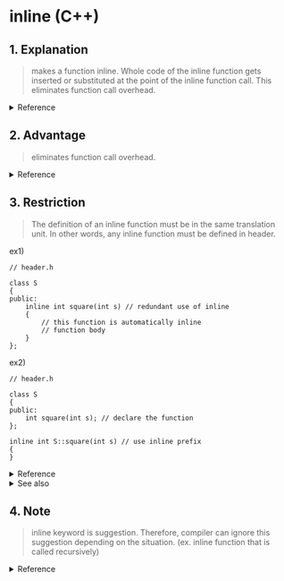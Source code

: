 # inline (C++)
## 1. Explanation

>makes a function inline. Whole code of the inline function gets inserted or substituted at the point of the inline function call. This eliminates function call overhead.

<details>
<summary>Reference</summary>

- ["instead of executing the function call CPU instruction to transfer control to the function body, a copy of the function body is executed without generating the call."](https://en.cppreference.com/w/cpp/language/inline)
- ["substitute the code within the function definition in place of each call to that function."](https://learn.microsoft.com/en-us/cpp/cpp/inline-functions-cpp?view=msvc-170)
- ["whole code of the inline function gets inserted or substituted at the point of the inline function call."](https://www.geeksforgeeks.org/inline-functions-cpp/)
</details>

## 2. Advantage

>eliminates function call overhead.

<details>
<summary>Reference</summary>

- ["This avoids overhead created by the function call"](https://en.cppreference.com/w/cpp/language/inline)
- ["In theory, using inline functions can make your program faster because they eliminate the overhead associated with function calls."](https://learn.microsoft.com/en-us/cpp/cpp/inline-functions-cpp?view=msvc-170)
- ["Function call overhead doesn’t occur."](https://www.geeksforgeeks.org/inline-functions-cpp/)
</details>

## 3. Restriction

>The definition of an inline function must be in the same translation unit. In other words, any inline function must be defined in header.

ex1)
```
// header.h

class S
{
public:
    inline int square(int s) // redundant use of inline
    {
        // this function is automatically inline
        // function body
    }
};
```
ex2)
```
// header.h

class S
{
public:
    int square(int s); // declare the function
};

inline int S::square(int s) // use inline prefix
{
}
```

<details>
<summary>Reference</summary>

- ["The definition of an inline function or variable(since C++17) must be reachable in the translation unit where it is accessed (not necessarily before the point of access)."](https://en.cppreference.com/w/cpp/language/inline)
- ["A given inline member function must be declared the same way in every compilation unit. There must be exactly one definition of an inline function."](https://learn.microsoft.com/en-us/cpp/cpp/inline-functions-cpp?view=msvc-170)
</details>

<details>
<summary>See also</summary>

- ["Why do inline functions have to be defined in a header file?"](https://stackoverflow.com/questions/5057021/why-do-inline-functions-have-to-be-defined-in-a-header-file)
</details>

## 4. Note

>inline keyword is suggestion. Therefore, compiler can ignore this suggestion depending on the situation. (ex. inline function that is called recursively)

<details>
<summary>Reference</summary>

- ["The compiler treats the inline expansion options and keywords as suggestions. There's no guarantee that functions will be inlined. You can't force the compiler to inline a particular function, even with the __forceinline keyword."](https://learn.microsoft.com/en-us/cpp/cpp/inline-functions-cpp?view=msvc-170)
</details>
